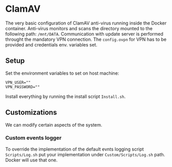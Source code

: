 # ClamAV

The very basic configuration of ClamAV anti-virus running inside the Docker container.
Anti-virus monitors and scans the directory mounted to the following path: `/mnt/DATA`.
Communication with update server is performed throught the mandatory VPN connection.
The `config.ovpn` for VPN has to be provided and credentials env. variables set.

## Setup

Set the environment variables to set on host machine:

```shell
VPN_USER=""
VPN_PASSWORD=""
```

Install everything by running the install script `Install.sh`.

## Customizations

We can modify certain aspects of the system.

### Custom events logger

To override the implementation of the default evnts logging script `Scripts/Log.sh` put your implementation under `Custom/Scripts/Log.sh` path. Docker will use that one.
